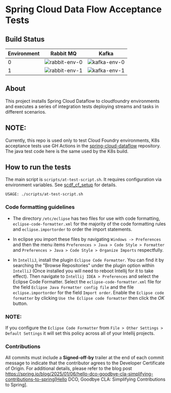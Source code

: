 # Spring Cloud Data Flow Acceptance Tests

## Build Status

| Environment | Rabbit MQ | Kafka |
|---|----------|--------|
| 0 | ![rabbit-env-0](https://github.com/spring-cloud/spring-cloud-dataflow-acceptance-tests/actions/workflows/acceptance-tests-for-rabbit-0.yml/badge.svg) | ![kafka-env-0](https://github.com/spring-cloud/spring-cloud-dataflow-acceptance-tests/actions/workflows/acceptance-tests-for-kafka-0.yml/badge.svg) |
| 1 | ![rabbit-env-1](https://github.com/spring-cloud/spring-cloud-dataflow-acceptance-tests/actions/workflows/acceptance-tests-for-rabbit-1.yml/badge.svg) | ![kafka-env-1](https://github.com/spring-cloud/spring-cloud-dataflow-acceptance-tests/actions/workflows/acceptance-tests-for-kafka-1.yml/badge.svg) |

## About
This project installs Spring Cloud Dataflow to cloudfoundry environments and executes a series of integration tests deploying streams and tasks in different scenarios.

## NOTE:
Currently, this repo is used only to test Cloud Foundry environments, K8s acceptance tests use GH Actions in the [spring-cloud-dataflow](https://github.com/spring-cloud/spring-cloud-dataflow) repository.
The java test code here is the same used by the K8s build.


## How to run the tests

The main script is `scripts/at-test-script.sh`.
It requires configuration via environment variables.
See [scdf_cf_setup](https://github.com/dturanski/scdf_cf_setup#readme) for details.

```
USAGE: ./scripts/at-test-script.sh
```

### Code formatting guidelines

* The directory `/etc/eclipse` has two files for use with code formatting, `eclipse-code-formatter.xml` for the majority of the code formatting rules and `eclipse.importorder` to order the import statements.

* In eclipse you import these files by navigating `Windows -> Preferences` and then the menu items `Preferences > Java > Code Style > Formatter` and `Preferences > Java > Code Style > Organize Imports` respectfully.

* In `IntelliJ`, install the plugin `Eclipse Code Formatter`.
You can find it by searching the "Browse Repositories" under the plugin option within `IntelliJ` (Once installed you will need to reboot Intellij for it to take effect).
Then navigate to `Intellij IDEA > Preferences` and select the Eclipse Code Formatter.
Select the `eclipse-code-formatter.xml` file for the field `Eclipse Java Formatter config file` and the file `eclipse.importorder` for the field `Import order`.
Enable the `Eclipse code formatter` by clicking `Use the Eclipse code formatter` then click the *OK* button.

### NOTE:
If you configure the `Eclipse Code Formatter` from `File > Other Settings > Default Settings` it will set this policy across all of your Intellij projects.

### Contributions
All commits must include a **Signed-off-by** trailer at the end of each commit message to indicate that the contributor agrees to the Developer Certificate of Origin.
For additional details, please refer to the blog post https://spring.io/blog/2025/01/06/hello-dco-goodbye-cla-simplifying-contributions-to-spring[Hello DCO, Goodbye CLA: Simplifying Contributions to Spring].
